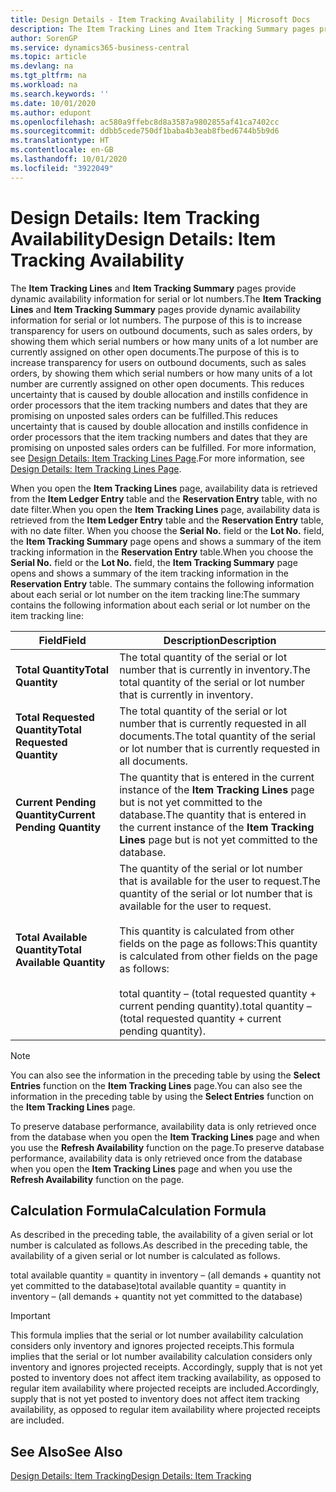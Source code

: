 ```yaml
---
title: Design Details - Item Tracking Availability | Microsoft Docs
description: The Item Tracking Lines and Item Tracking Summary pages provide dynamic availability information for serial or lot numbers. The purpose of this is to increase transparency for users on outbound documents, such as sales orders, by showing them which serial numbers or how many units of a lot number are currently assigned on other open documents.
author: SorenGP
ms.service: dynamics365-business-central
ms.topic: article
ms.devlang: na
ms.tgt_pltfrm: na
ms.workload: na
ms.search.keywords: ''
ms.date: 10/01/2020
ms.author: edupont
ms.openlocfilehash: ac580a9ffebc8d8a3587a9802855af41ca7402cc
ms.sourcegitcommit: ddbb5cede750df1baba4b3eab8fbed6744b5b9d6
ms.translationtype: HT
ms.contentlocale: en-GB
ms.lasthandoff: 10/01/2020
ms.locfileid: "3922049"
---
```

# <a name="design-details-item-tracking-availability"></a><span data-ttu-id="d39af-104">Design Details: Item Tracking Availability</span><span class="sxs-lookup"><span data-stu-id="d39af-104">Design Details: Item Tracking Availability</span></span>
<span data-ttu-id="d39af-105">The **Item Tracking Lines** and **Item Tracking Summary** pages provide dynamic availability information for serial or lot numbers.</span><span class="sxs-lookup"><span data-stu-id="d39af-105">The **Item Tracking Lines** and **Item Tracking Summary** pages provide dynamic availability information for serial or lot numbers.</span></span> <span data-ttu-id="d39af-106">The purpose of this is to increase transparency for users on outbound documents, such as sales orders, by showing them which serial numbers or how many units of a lot number are currently assigned on other open documents.</span><span class="sxs-lookup"><span data-stu-id="d39af-106">The purpose of this is to increase transparency for users on outbound documents, such as sales orders, by showing them which serial numbers or how many units of a lot number are currently assigned on other open documents.</span></span> <span data-ttu-id="d39af-107">This reduces uncertainty that is caused by double allocation and instills confidence in order processors that the item tracking numbers and dates that they are promising on unposted sales orders can be fulfilled.</span><span class="sxs-lookup"><span data-stu-id="d39af-107">This reduces uncertainty that is caused by double allocation and instills confidence in order processors that the item tracking numbers and dates that they are promising on unposted sales orders can be fulfilled.</span></span> <span data-ttu-id="d39af-108">For more information, see [Design Details: Item Tracking Lines Page](design-details-item-tracking-lines-window.md).</span><span class="sxs-lookup"><span data-stu-id="d39af-108">For more information, see [Design Details: Item Tracking Lines Page](design-details-item-tracking-lines-window.md).</span></span>  

 <span data-ttu-id="d39af-109">When you open the **Item Tracking Lines** page, availability data is retrieved from the **Item Ledger Entry** table and the **Reservation Entry** table, with no date filter.</span><span class="sxs-lookup"><span data-stu-id="d39af-109">When you open the **Item Tracking Lines** page, availability data is retrieved from the **Item Ledger Entry** table and the **Reservation Entry** table, with no date filter.</span></span> <span data-ttu-id="d39af-110">When you choose the **Serial No.** field or the **Lot No.** field, the **Item Tracking Summary** page opens and shows a summary of the item tracking information in the **Reservation Entry** table.</span><span class="sxs-lookup"><span data-stu-id="d39af-110">When you choose the **Serial No.** field or the **Lot No.** field, the **Item Tracking Summary** page opens and shows a summary of the item tracking information in the **Reservation Entry** table.</span></span> <span data-ttu-id="d39af-111">The summary contains the following information about each serial or lot number on the item tracking line:</span><span class="sxs-lookup"><span data-stu-id="d39af-111">The summary contains the following information about each serial or lot number on the item tracking line:</span></span>  

|<span data-ttu-id="d39af-112">Field</span><span class="sxs-lookup"><span data-stu-id="d39af-112">Field</span></span>|<span data-ttu-id="d39af-113">Description</span><span class="sxs-lookup"><span data-stu-id="d39af-113">Description</span></span>|  
|---------------------------------|---------------------------------------|  
|<span data-ttu-id="d39af-114">**Total Quantity**</span><span class="sxs-lookup"><span data-stu-id="d39af-114">**Total Quantity**</span></span>|<span data-ttu-id="d39af-115">The total quantity of the serial or lot number that is currently in inventory.</span><span class="sxs-lookup"><span data-stu-id="d39af-115">The total quantity of the serial or lot number that is currently in inventory.</span></span>|  
|<span data-ttu-id="d39af-116">**Total Requested Quantity**</span><span class="sxs-lookup"><span data-stu-id="d39af-116">**Total Requested Quantity**</span></span>|<span data-ttu-id="d39af-117">The total quantity of the serial or lot number that is currently requested in all documents.</span><span class="sxs-lookup"><span data-stu-id="d39af-117">The total quantity of the serial or lot number that is currently requested in all documents.</span></span>|  
|<span data-ttu-id="d39af-118">**Current Pending Quantity**</span><span class="sxs-lookup"><span data-stu-id="d39af-118">**Current Pending Quantity**</span></span>|<span data-ttu-id="d39af-119">The quantity that is entered in the current instance of the **Item Tracking Lines** page but is not yet committed to the database.</span><span class="sxs-lookup"><span data-stu-id="d39af-119">The quantity that is entered in the current instance of the **Item Tracking Lines** page but is not yet committed to the database.</span></span>|  
|<span data-ttu-id="d39af-120">**Total Available Quantity**</span><span class="sxs-lookup"><span data-stu-id="d39af-120">**Total Available Quantity**</span></span>|<span data-ttu-id="d39af-121">The quantity of the serial or lot number that is available for the user to request.</span><span class="sxs-lookup"><span data-stu-id="d39af-121">The quantity of the serial or lot number that is available for the user to request.</span></span><br /><br /> <span data-ttu-id="d39af-122">This quantity is calculated from other fields on the page as follows:</span><span class="sxs-lookup"><span data-stu-id="d39af-122">This quantity is calculated from other fields on the page as follows:</span></span><br /><br /> <span data-ttu-id="d39af-123">total quantity – (total requested quantity + current pending quantity).</span><span class="sxs-lookup"><span data-stu-id="d39af-123">total quantity – (total requested quantity + current pending quantity).</span></span>|  

> [!NOTE]  
>  <span data-ttu-id="d39af-124">You can also see the information in the preceding table by using the **Select Entries** function on the **Item Tracking Lines** page.</span><span class="sxs-lookup"><span data-stu-id="d39af-124">You can also see the information in the preceding table by using the **Select Entries** function on the **Item Tracking Lines** page.</span></span>  

 <span data-ttu-id="d39af-125">To preserve database performance, availability data is only retrieved once from the database when you open the **Item Tracking Lines** page and when you use the **Refresh Availability** function on the page.</span><span class="sxs-lookup"><span data-stu-id="d39af-125">To preserve database performance, availability data is only retrieved once from the database when you open the **Item Tracking Lines** page and when you use the **Refresh Availability** function on the page.</span></span>  

## <a name="calculation-formula"></a><span data-ttu-id="d39af-126">Calculation Formula</span><span class="sxs-lookup"><span data-stu-id="d39af-126">Calculation Formula</span></span>  
 <span data-ttu-id="d39af-127">As described in the preceding table, the availability of a given serial or lot number is calculated as follows.</span><span class="sxs-lookup"><span data-stu-id="d39af-127">As described in the preceding table, the availability of a given serial or lot number is calculated as follows.</span></span>  

 <span data-ttu-id="d39af-128">total available quantity = quantity in inventory – (all demands + quantity not yet committed to the database)</span><span class="sxs-lookup"><span data-stu-id="d39af-128">total available quantity = quantity in inventory – (all demands + quantity not yet committed to the database)</span></span>  

> [!IMPORTANT]  
>  <span data-ttu-id="d39af-129">This formula implies that the serial or lot number availability calculation considers only inventory and ignores projected receipts.</span><span class="sxs-lookup"><span data-stu-id="d39af-129">This formula implies that the serial or lot number availability calculation considers only inventory and ignores projected receipts.</span></span> <span data-ttu-id="d39af-130">Accordingly, supply that is not yet posted to inventory does not affect item tracking availability, as opposed to regular item availability where projected receipts are included.</span><span class="sxs-lookup"><span data-stu-id="d39af-130">Accordingly, supply that is not yet posted to inventory does not affect item tracking availability, as opposed to regular item availability where projected receipts are included.</span></span>  

## <a name="see-also"></a><span data-ttu-id="d39af-131">See Also</span><span class="sxs-lookup"><span data-stu-id="d39af-131">See Also</span></span>  
 [<span data-ttu-id="d39af-132">Design Details: Item Tracking</span><span class="sxs-lookup"><span data-stu-id="d39af-132">Design Details: Item Tracking</span></span>](design-details-item-tracking.md)
